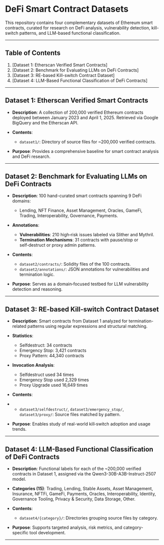 # DeFi Smart Contract Datasets

This repository contains four complementary datasets of Ethereum smart contracts, curated for research on DeFi analysis, vulnerability detection, kill-switch patterns, and LLM-based functional classification.

---

## Table of Contents

1. [Dataset 1: Etherscan Verified Smart Contracts]
2. [Dataset 2: Benchmark for Evaluating LLMs on DeFi Contracts]
3. [Dataset 3: RE-based Kill-switch Contract Dataset]
4. [Dataset 4: LLM-Based Functional Classification of DeFi Contracts]
---

## Dataset 1: Etherscan Verified Smart Contracts

* **Description**: A collection of 200,000 verified Ethereum contracts deployed between January 2023 and April 1, 2025. Retrieved via Google BigQuery and the Etherscan API.
* **Contents**:

  * `dataset1/`: Directory of source files for \~200,000 verified contracts.
* **Purpose**: Provides a comprehensive baseline for smart contract analysis and DeFi research.

---

## Dataset 2: Benchmark for Evaluating LLMs on DeFi Contracts

* **Description**: 100 hand-curated smart contracts spanning 9 DeFi domains:

  * Lending, NFT Finance, Asset Management, Oracles, GameFi, Trading, Interoperability, Governance, Payments.
* **Annotations**:

  * **Vulnerabilities**: 210 high‑risk issues labeled via Slither and Mythril.
  * **Termination Mechanisms**: 31 contracts with pause/stop or self‑destruct or proxy admin patterns.
* **Contents**:

  * `dataset2/contracts/`: Solidity files of the 100 contracts.
  * `dataset2/annotations/`: JSON annotations for vulnerabilities and termination logic.
* **Purpose**: Serves as a domain‑focused testbed for LLM vulnerability detection and reasoning.

---

## Dataset 3: RE-based Kill-switch Contract Dataset

* **Description**: Smart contracts from Dataset 1 analyzed for termination-related patterns using regular expressions and structural matching.
* **Statistics**:

  * Selfdestruct: 34 contracts
  * Emergency Stop: 3,421 contracts
  * Proxy Pattern: 44,340 contracts
* **Invocation Analysis**:

  * Selfdestruct used 34 times
  * Emergency Stop used 2,329 times
  * Proxy Upgrade used 16,649 times
* **Contents**:
* 
  * `dataset3/selfdestruct/`, `dataset3/emergency_stop/`, `dataset3/proxy/`: Source files matched by pattern.
* **Purpose**: Enables study of real-world kill‑switch adoption and usage trends.

---

## Dataset 4: LLM-Based Functional Classification of DeFi Contracts

* **Description**: Functional labels for each of the \~200,000 verified contracts in Dataset 1, assigned via the Qwen3-30B-A3B-Instruct-2507 model.
* **Categories (15)**: Trading, Lending, Stable Assets, Asset Management, Insurance, NFTFi, GameFi, Payments, Oracles, Interoperability, Identity, Governance Tooling, Privacy & Security, Data Storage, Other.
* **Contents**:

  * `dataset4/{category}/`: Directories grouping source files by category.
* **Purpose**: Supports targeted analysis, risk metrics, and category-specific tool development.

---
